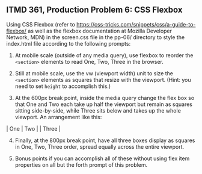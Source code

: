 ## ITMD 361, Production Problem 6: CSS Flexbox

Using CSS Flexbox (refer to https://css-tricks.com/snippets/css/a-guide-to-flexbox/ as well as the flexbox documentation at Mozilla Developer Network, MDN) in the screen.css file in the pp-06/ directory to style the index.html file according to the following prompts:

1. At mobile scale (outside of any media query), use flexbox to reorder the ``<section>`` elements to read One, Two, Three in the browser.

2. Still at mobile scale, use the vw (viewport width) unit to size the ``<section>`` elements as squares that resize with the viewport. (Hint: you need to set ``height`` to accomplish this.)

3. At the 600px break point, inside the media query change the flex box so that One and Two each take up half the viewport but remain as squares sitting side-by-side, while Three sits below and takes up the whole viewport. An arrangement like this:

| One | Two |
| Three     |

4. Finally, at the 800px break point, have all three boxes display as squares in One, Two, Three order, spread equally across the entire viewport.

5. Bonus points if you can accomplish all of these without using flex item properties on all but the forth prompt of this problem.
